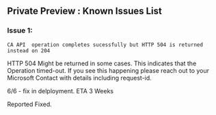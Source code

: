 ## Private Preview : Known Issues List

### Issue 1:
`CA API  operation completes sucessfully but HTTP 504 is returned instead on 204`

HTTP 504 Might be returned in some cases. This indicates that the Operation timed-out. If you see this happening please reach out to your Microsoft Contact with details including request-id.

6/6 - fix in delployment. ETA 3 Weeks

Reported Fixed.
